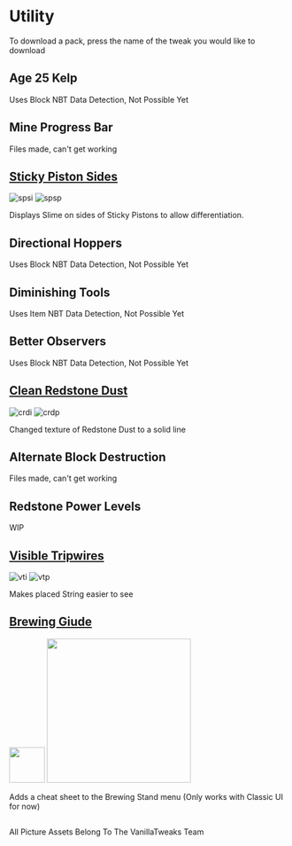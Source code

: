 # Utility

To download a pack, press the name of the tweak you would like to download

## Age 25 Kelp 

Uses Block NBT Data Detection, Not Possible Yet

## Mine Progress Bar 

Files made, can't get working

## [Sticky Piston Sides](https://www.dropbox.com/s/x2rrl3bvxmhr7hm/sticky_sides.mcpack?dl=1) 

![spsi](https://vanillatweaks.net/assets/resources/icons/resourcepacks/1.15/StickyPistonSides.png?v1) ![spsp](https://vanillatweaks.net/assets/resources/previews/resourcepacks/1.15/StickyPistonSides.png?v1)

Displays Slime on sides of Sticky Pistons to allow differentiation.

## Directional Hoppers 

Uses Block NBT Data Detection, Not Possible Yet

## Diminishing Tools 

Uses Item NBT Data Detection, Not Possible Yet

## Better Observers 

Uses Block NBT Data Detection, Not Possible Yet

## [Clean Redstone Dust](https://www.dropbox.com/s/uct52r5s4lrw302/cl_red_du.mcpack?dl=1) 

![crdi](https://vanillatweaks.net/assets/resources/icons/resourcepacks/1.15/CleanRedstoneDust.png?v1) ![crdp](https://vanillatweaks.net/assets/resources/previews/resourcepacks/1.15/CleanRedstoneDust.png?v1)

Changed texture of Redstone Dust to a solid line

## Alternate Block Destruction 

Files made, can't get working

## Redstone Power Levels 

WIP

## [Visible Tripwires](https://www.dropbox.com/s/eeoga7wljp2sjej/vis_trip.mcpack?dl=1) 

![vti](https://vanillatweaks.net/assets/resources/icons/resourcepacks/1.15/VisibleTripwires.png?v1) ![vtp](https://vanillatweaks.net/assets/resources/previews/resourcepacks/1.15/VisibleTripwires.png?v1)

Makes placed String easier to see

## [Brewing Giude](https://www.dropbox.com/s/7m80z7nn1ywrit8/brew_guide.mcpack?dl=0)

<img src="https://vanillatweaks.net/assets/resources/icons/resourcepacks/1.16/BrewingGuide.png?v1" height="64"> <img src="https://vanillatweaks.net/assets/resources/previews/resourcepacks/1.16/BrewingGuide.png?v1" width="260">

Adds a cheat sheet to the Brewing Stand menu (Only works with Classic UI for now)

##

All Picture Assets Belong To The VanillaTweaks Team
